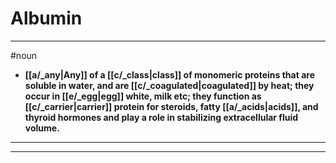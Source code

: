 # Albumin
---
#noun
- **[[a/_any|Any]] of a [[c/_class|class]] of monomeric proteins that are soluble in water, and are [[c/_coagulated|coagulated]] by heat; they occur in [[e/_egg|egg]] white, milk etc; they function as [[c/_carrier|carrier]] protein for steroids, fatty [[a/_acids|acids]], and thyroid hormones and play a role in stabilizing extracellular fluid volume.**
---
---
